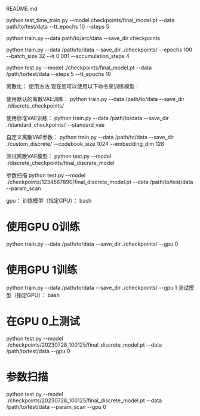 README.md

python test_time_train.py --model checkpoints/final_model.pt --data path/to/test/data --tt_epochs 10 --steps 5

python train.py --data path/to/arc/data --save_dir checkpoints

python train.py --data /path/to/data --save_dir ./checkpoints/ --epochs 100 --batch_size 32 --lr 0.001 --accumulation_steps 4

python test.py --model ./checkpoints/final_model.pt --data /path/to/test/data --steps 5 --tt_epochs 10


离散化：
使用方法
现在您可以使用以下命令来训练模型：

使用默认的离散VAE训练：
python train.py --data /path/to/data --save_dir ./discrete_checkpoints/

使用标准VAE训练：
python train.py --data /path/to/data --save_dir ./standard_checkpoints/ --standard_vae

自定义离散VAE参数：
python train.py --data /path/to/data --save_dir ./custom_discrete/ --codebook_size 1024 --embedding_dim 128

测试离散VAE模型：
python test.py --model ./discrete_checkpoints/final_discrete_model

参数扫描
python test.py --model ./checkpoints/1234567890/final_discrete_model.pt --data /path/to/test/data --param_scan



gpu：
训练模型（指定GPU）：
bash

# 使用GPU 0训练

python train.py --data /path/to/data --save_dir ./checkpoints/ --gpu 0

# 使用GPU 1训练

python train.py --data /path/to/data --save_dir ./checkpoints/ --gpu 1
测试模型（指定GPU）：
bash

# 在GPU 0上测试

python test.py --model ./checkpoints/20230728_100125/final_discrete_model.pt --data /path/to/test/data --gpu 0

# 参数扫描

python test.py --model ./checkpoints/20230728_100125/final_discrete_model.pt --data /path/to/test/data --param_scan --gpu 0
